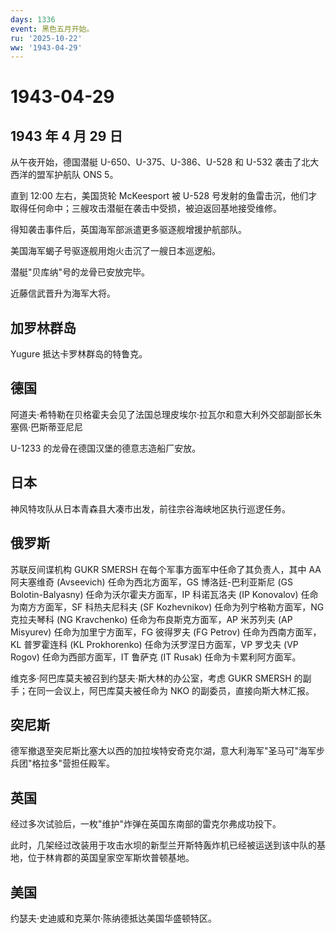 ```yaml
---
days: 1336
event: 黑色五月开始。
ru: '2025-10-22'
ww: '1943-04-29'
---
```


# 1943-04-29

## 1943 年 4 月 29 日

从午夜开始，德国潜艇 U-650、U-375、U-386、U-528 和 U-532
袭击了北大西洋的盟军护航队 ONS 5。

直到 12:00 左右，美国货轮 McKeesport 被 U-528
号发射的鱼雷击沉，他们才取得任何命中；三艘攻击潜艇在袭击中受损，被迫返回基地接受维修。

得知袭击事件后，英国海军部派遣更多驱逐舰增援护航部队。

美国海军蝎子号驱逐舰用炮火击沉了一艘日本巡逻船。

潜艇"贝库纳"号的龙骨已安放完毕。

近藤信武晋升为海军大将。

## 加罗林群岛

Yugure 抵达卡罗林群岛的特鲁克。

## 德国

阿道夫·希特勒在贝格霍夫会见了法国总理皮埃尔·拉瓦尔和意大利外交部副部长朱塞佩·巴斯蒂亚尼尼

U-1233 的龙骨在德国汉堡的德意志造船厂安放。

## 日本

神风特攻队从日本青森县大凑市出发，前往宗谷海峡地区执行巡逻任务。

## 俄罗斯

苏联反间谍机构 GUKR SMERSH 在每个军事方面军中任命了其负责人，其中 AA
阿夫塞维奇 (Avseevich) 任命为西北方面军，GS 博洛廷-巴利亚斯尼 (GS
Bolotin-Balyasny) 任命为沃尔霍夫方面军，IP 科诺瓦洛夫 (IP Konovalov)
任命为南方方面军，SF 科热夫尼科夫 (SF Kozhevnikov)
任命为列宁格勒方面军，NG 克拉夫琴科 (NG Kravchenko)
任命为布良斯克方面军，AP 米苏列夫 (AP Misyurev) 任命为加里宁方面军，FG
彼得罗夫 (FG Petrov) 任命为西南方面军，KL 普罗霍连科 (KL Prokhorenko)
任命为沃罗涅日方面军，VP 罗戈夫 (VP Rogov) 任命为西部方面军，IT 鲁萨克
(IT Rusak) 任命为卡累利阿方面军。

维克多·阿巴库莫夫被召到约瑟夫·斯大林的办公室，考虑 GUKR SMERSH
的副手；在同一会议上，阿巴库莫夫被任命为 NKO
的副委员，直接向斯大林汇报。

## 突尼斯

德军撤退至突尼斯比塞大以西的加拉埃特安奇克尔湖，意大利海军"圣马可"海军步兵团"格拉多"营担任殿军。

## 英国

经过多次试验后，一枚"维护"炸弹在英国东南部的雷克尔弗成功投下。

此时，几架经过改装用于攻击水坝的新型兰开斯特轰炸机已经被运送到该中队的基地，位于林肯郡的英国皇家空军斯坎普顿基地。

## 美国

约瑟夫·史迪威和克莱尔·陈纳德抵达美国华盛顿特区。